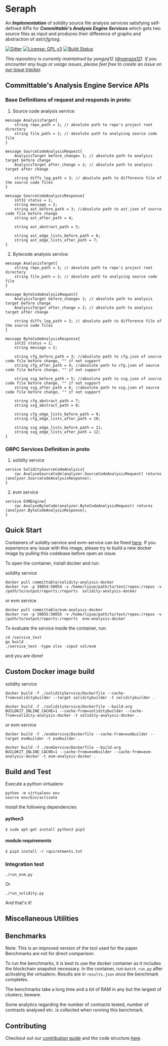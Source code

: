Seraph
======

An ***Implementation*** of solidity source file analysis services satisfying self-defined APIs for ***Committable's Analysis Engine Services*** which gets two source files as input and produces their difference of graphs and abstraction of *ast/cfg/ssg*. 

[![Gitter][gitter-badge]][gitter-url]
[![License: GPL v3][license-badge]][license-badge-url]
[![Build Status](https://img.shields.io/github/workflow/status/Committable/AnalysisService/Analysis%20Handler%20Docker%20Build-Push)]()

*This repository is currently maintained by yangzq12 ([@yangzq12](https://github.com/yangzq12)). If you encounter any bugs or usage issues, please feel free to create an issue on [our issue tracker](https://github.com/Committable/Seraph/issues).*


## Committable's Analysis Engine Service APIs

### Base Definitions of request and responds in proto:
1. Source code analysis service:
```
message AnalysisTarget{
    string repo_path = 1; // absolute path to repo's project root directory
    string file_path = 2; // absolute path to analyzing source code file
}

message SourceCodeAnalysisRequest{
    AnalysisTarget before_change= 1; // absolute path to analysis target before change
    AnalysisTarget after_change = 2; // absolute path to analysis target after change
    
    string diffs_log_path = 3; // absolute path to difference file of the source code files
}

message SourceCodeAnalysisResponse{
    int32 status = 1;
    string message = 2;
    string ast_before_path = 3; //absolute path to ast.json of source code file before change
    string ast_after_path = 4; 

    string ast_abstract_path = 5;

    string ast_edge_lists_before_path = 6;
    string ast_edge_lists_after_path = 7; 
}
```
2. Bytecode analysis service:
```
message AnalysisTarget{
    string repo_path = 1; // absolute path to repo's project root directory
    string file_path = 2; // absolute path to analyzing source code file
}

message ByteCodeAnalysisRequest{
    AnalysisTarget before_change= 1; // absolute path to analysis target before change
    AnalysisTarget after_change = 2; // absolute path to analysis target after change
    
    string diffs_log_path = 3; // absolute path to difference file of the source code files
}

message ByteCodeAnalysisResponse{
    int32 status = 1;
    string message = 2;

    string cfg_before_path = 3; //absolute path to cfg.json of source code file before change, "" if not support
    string cfg_after_path = 4; //absolute path to cfg.json of source code file before change, "" if not support

    string ssg_before_path = 5; //absolute path to ssg.json of source code file before change, "" if not support
    string ssg_after_path = 6; //absolute path to ssg.json of source code file before change, "" if not support

    string cfg_abstract_path = 7; 
    string ssg_abstract_path = 8;

    string cfg_edge_lists_before_path = 9;
    string cfg_edge_lists_after_path = 10;

    string ssg_edge_lists_before_path = 11;
    string ssg_edge_lists_after_path = 12;
}
```
### GRPC Services Definition in proto

1. solidity service
```
service SoliditySourceCodeAnalysis{
    rpc AnalyseSourceCode(analyzer.SourceCodeAnalysisRequest) returns (analyzer.SourceCodeAnalysisResponse);
}
```
2. evm service
```
service EVMEngine{
    rpc AnalyseByteCode(analyzer.ByteCodeAnalysisRequest) returns (analyzer.ByteCodeAnalysisResponse);
}
```

## Quick Start

Containers of solidity-service and evm-service can be fined [here](https://hub.docker.com/u/dockeryangzq12). If you experience any issue with this image, please try to build a new docker image by pulling this codebase before open an issue.

To open the container, install docker and run:

solidity service
```
docker pull committable/solidity-analysis-docker
docker run -p 50054:50054 -v /home/liyue/path/to/test/repos:/repos -v /path/to/output/reports:/reports  solidity-analysis-docker
```
or evm service
```
docker pull committable/evm-analysis-docker
docker run -p 50055:50055 -v /home/liyue/path/to/test/repos:/repos -v /path/to/output/reports:/reports  evm-analysis-docker
```

To evaluate the service inside the container, run:

```
cd /service_test
go build .
./service_test -type xlsx -input sol/evm
```

and you are done!

## Custom Docker image build

solidity service
```
docker build -f ./solidityService/Dockerfile --cache-from=soliditybuilder --target soliditybuilder -t soliditybuilder .

docker build -f ./solidityService/Dockerfile --build-arg BUILDKIT_INLINE_CACHE=1 --cache-from=soliditybuilder --cache-from=solidity-analysis-docker -t solidity-analysis-docker .
```

or evm service
```
docker build -f ./evmService/Dockerfile --cache-from=evmbuilder --target evmbuilder -t evmbuilder .

docker build -f ./evmService/Dockerfile --build-arg BUILDKIT_INLINE_CACHE=1 --cache-from=evmbuilder --cache-from=evm-analysis-docker -t evm-analysis-docker .
```

## Build and Test

Execute a python virtualenv

```
python -m virtualenv env
source env/bin/activate
```

Install the following dependencies

#### python3
```
$ sudo apt-get install python3 pip3
```

#### module requirements
```
$ pip3 install -r rquiretments.txt
```

### Integration test

```
./run_evm.py
```
Or
```
./run_solidity.py
```

And that's it!

## Miscellaneous Utilities


## Benchmarks

Note: This is an improved version of the tool used for the paper. Benchmarks are not for direct comparison.

To run the benchmarks, it is best to use the docker container as it includes the blockchain snapshot necessary.
In the container, run `batch_run.py` after activating the virtualenv. Results are in `results.json` once the benchmark completes.

The benchmarks take a long time and a *lot* of RAM in any but the largest of clusters, beware.

Some analytics regarding the number of contracts tested, number of contracts analysed etc. is collected when running this benchmark.

## Contributing

Checkout out our [contribution guide](https://github.com/Committable/Seraph/blob/master/CONTRIBUTING.md) and the code structure [here](https://github.com/Committable/Seraph/blob/master/code.md).


[gitter-badge]: https://img.shields.io/gitter/room/yangzq11/seraph
[gitter-url]: https://gitter.im/yangzq12/seraph#
[license-badge]: https://img.shields.io/github/license/yangzq12/openzeppelin
[license-badge-url]: ./LICENSE

